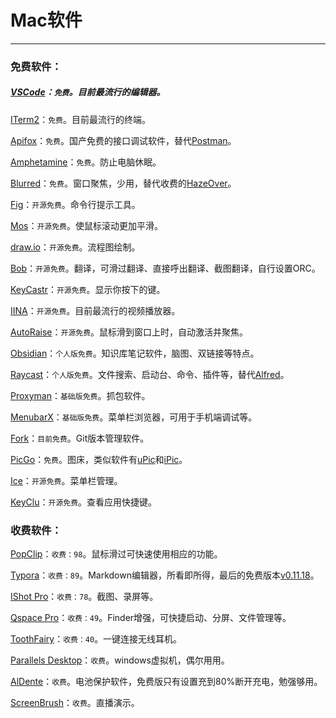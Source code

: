 # Mac软件

------

### 免费软件：

##### [VSCode](https://code.visualstudio.com/)：`免费`。目前最流行的编辑器。

[ITerm2](https://iterm2.com/)：`免费`。目前最流行的终端。

[Apifox](https://www.apifox.cn/)：`免费`。国产免费的接口调试软件，替代[Postman](https://www.postman.com/)。

[Amphetamine](https://apps.apple.com/cn/app/amphetamine/id937984704?mt=12)：`免费`。防止电脑休眠。

[Blurred](https://apps.apple.com/cn/app/blurred/id1497527363?mt=12)：`免费`。窗口聚焦，少用，替代收费的[HazeOver](https://apps.apple.com/cn/app/hazeover-%E5%B9%B2%E6%89%B0%E8%B0%83%E8%8A%82%E5%99%A8/id430798174?mt=12)。

[Fig](https://github.com/withfig/autocomplete)：`开源免费`。命令行提示工具。

[Mos](https://github.com/Caldis/Mos/releases/)：`开源免费`。使鼠标滚动更加平滑。

[draw.io](https://github.com/jgraph/drawio-desktop)：`开源免费`。流程图绘制。

[Bob](https://github.com/ripperhe/Bob)：`开源免费`。翻译，可滑过翻译、直接呼出翻译、截图翻译，自行设置ORC。	

[KeyCastr](https://github.com/keycastr/keycastr)：`开源免费`。显示你按下的键。

[IINA](https://github.com/iina/iina)：`开源免费`。目前最流行的视频播放器。

[AutoRaise](https://github.com/sbmpost/AutoRaise)：`开源免费`。鼠标滑到窗口上时，自动激活并聚焦。

[Obsidian](https://obsidian.md/)：`个人版免费`。知识库笔记软件，脑图、双链接等特点。

[Raycast](https://www.raycast.com/)：`个人版免费`。文件搜索、启动台、命令、插件等，替代[Alfred](https://www.alfredapp.com/)。

[Proxyman](https://proxyman.io/)：`基础版免费`。抓包软件。

[MenubarX](https://apps.apple.com/cn/app/menubarx/id1575588022?mt=12)：`基础版免费`。菜单栏浏览器，可用于手机端调试等。

[Fork](https://fork.dev/)：`目前免费`。Git版本管理软件。

[PicGo](https://molunerfinn.com/PicGo/)：`免费`。图床，类似软件有[uPic](https://github.com/gee1k/uPic)和[iPic](https://apps.apple.com/cn/app/ipic-markdown-%E5%9B%BE%E5%BA%8A%E5%B7%A5%E5%85%B7/id1101244278?mt=12)。

[Ice](https://github.com/jordanbaird/Ice)：`开源免费`。菜单栏管理。

[KeyClu](https://github.com/Anze/KeyCluCask)：`开源免费`。查看应用快捷键。



### 收费软件：

[PopClip](https://pilotmoon.com/popclip/)：`收费：98`。鼠标滑过可快速使用相应的功能。

[Typora](https://www.typora.net/)：`收费：89`。Markdown编辑器，所看即所得，最后的免费版本[v0.11.18](https://download.typora.io/mac/Typora-0.11.18.dmg)。

[IShot Pro](https://apps.apple.com/cn/app/ishot-pro-%E4%B8%93%E4%B8%9A%E7%9A%84%E6%88%AA%E5%9B%BE%E8%B4%B4%E5%9B%BE%E5%BD%95%E5%B1%8F%E5%BD%95%E9%9F%B3ocr%E7%BF%BB%E8%AF%91%E5%8F%96%E8%89%B2%E5%B7%A5%E5%85%B7/id1611347086?mt=12)：`收费：78`。截图、录屏等。

[Qspace Pro](https://qspace.awehunt.com/zh-cn/index.html)：`收费：49`。Finder增强，可快捷启动、分屏、文件管理等。

[ToothFairy](https://apps.apple.com/cn/app/toothfairy/id1191449274?mt=12)：`收费：40`。一键连接无线耳机。

[Parallels Desktop](https://www.parallels.cn/)：`收费`。windows虚拟机，偶尔用用。

[AlDente](https://apphousekitchen.com/)：`收费`。电池保护软件，免费版只有设置充到80%断开充电，勉强够用。

[ScreenBrush](https://apps.apple.com/cn/app/screenbrush/id1233965871?mt=12)：`收费`。直播演示。

